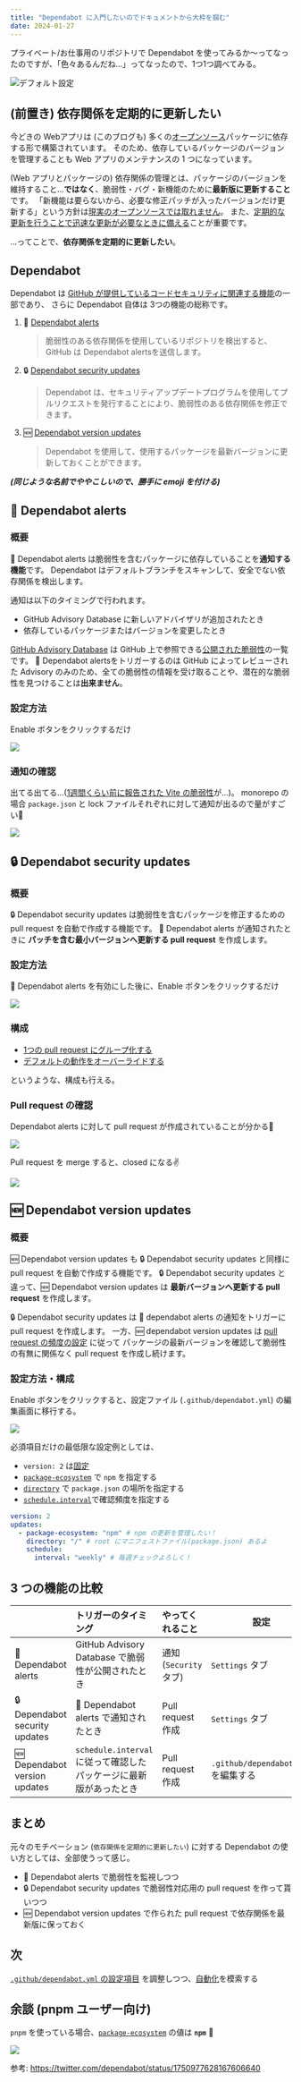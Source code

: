 ```yaml
---
title: "Dependabot に入門したいのでドキュメントから大枠を掴む"
date: 2024-01-27
---
```


プライベート/お仕事用のリポジトリで Dependabot を使ってみるか〜ってなったのですが、「色々あるんだね...」ってなったので、1つ1つ調べてみる。

![デフォルト設定](./assets/github-dependabot-introduction/dependabot-default-configs.jpg)

## (前置き) 依存関係を定期的に更新したい

今どきの Webアプリは (このブログも) 多くの[オープンソース](https://ja.wikipedia.org/wiki/%E3%82%AA%E3%83%BC%E3%83%97%E3%83%B3%E3%82%BD%E3%83%BC%E3%82%B9)パッケージに依存する形で構築されています。
そのため、依存しているパッケージのバージョンを管理することも Web アプリのメンテナンスの 1 つになっています。

(Web アプリとパッケージの) 依存関係の管理とは、パッケージのバージョンを維持すること...**ではなく**、脆弱性・バグ・新機能のために**最新版に更新すること**です。
「新機能は要らないから、必要な修正パッチが入ったバージョンだけ更新する」という方針は[現実のオープンソースでは取れません](https://docs.renovatebot.com/dependency-pinning/#tilde-vs-caret)。
また、[定期的な更新を行うことで迅速な更新が必要なときに備える](https://docs.renovatebot.com/upgrade-best-practices/#why-updating-often-is-easier-faster-and-safer)ことが重要です。

...ってことで、**依存関係を定期的に更新したい**。

## Dependabot

Dependabot は [GitHub が提供しているコードセキュリティに関連する機能](https://docs.github.com/ja/code-security)の一部であり、
さらに Dependabot 自体は 3つの機能の総称です。

1. 📣 [Dependabot alerts](https://docs.github.com/ja/code-security/dependabot/dependabot-alerts/about-dependabot-alerts)

   > 脆弱性のある依存関係を使用しているリポジトリを検出すると、GitHub は Dependabot alertsを送信します。

2. 🔒 [Dependabot security updates](https://docs.github.com/ja/code-security/dependabot/dependabot-security-updates/about-dependabot-security-updates)

   > Dependabot は、セキュリティアップデートプログラムを使用してプルリクエストを発行することにより、脆弱性のある依存関係を修正できます。

3. 🆕 [Dependabot version updates](https://docs.github.com/ja/code-security/dependabot/dependabot-version-updates/about-dependabot-version-updates)

   > Dependabot を使用して、使用するパッケージを最新バージョンに更新しておくことができます。

**_(同じような名前でややこしいので、勝手に emoji を付ける)_**

## 📣 Dependabot alerts

### 概要

📣 Dependabot alerts は脆弱性を含むパッケージに依存していることを**通知する機能**です。 Dependabot はデフォルトブランチをスキャンして、安全でない依存関係を検出します。

通知は以下のタイミングで行われます。

- GitHub Advisory Database に新しいアドバイザリが追加されたとき
- 依存しているパッケージまたはバージョンを変更したとき

[GitHub Advisory Database](https://docs.github.com/ja/code-security/security-advisories/working-with-global-security-advisories-from-the-github-advisory-database/about-the-github-advisory-database) は GitHub 上で参照できる[公開された脆弱性](https://docs.github.com/ja/code-security/security-advisories/guidance-on-reporting-and-writing-information-about-vulnerabilities/about-coordinated-disclosure-of-security-vulnerabilities)の一覧です。
📣 Dependabot alertsをトリガーするのは GitHub によってレビューされた Advisory のみのため、全ての脆弱性の情報を受け取ることや、潜在的な脆弱性を見つけることは**出来ません**。

### 設定方法

Enable ボタンをクリックするだけ

![](./assets/github-dependabot-introduction/dependabot-alerts-is-disabled.jpg)

### 通知の確認

出てる出てる...([1週間くらい前に報告された Vite の脆弱性](https://github.com/advisories/GHSA-c24v-8rfc-w8vw)が...)。
monorepo の場合 `package.json` と lock ファイルそれぞれに対して通知が出るので量がすごい🥺

![](./assets/github-dependabot-introduction/dependabot-alerts-result.jpg)

## 🔒 Dependabot security updates

### 概要

🔒 Dependabot security updates は脆弱性を含むパッケージを修正するための pull request を自動で作成する機能です。
📣 Dependabot alerts が通知されたときに **パッチを含む最小バージョンへ更新する pull request** を作成します。

### 設定方法

📣 Dependabot alerts を有効にした後に、Enable ボタンをクリックするだけ

![](./assets/github-dependabot-introduction/dependabot-security-updates-is-disabled.jpg)

### 構成

- [1つの pull request にグループ化する](https://docs.github.com/en/code-security/dependabot/dependabot-security-updates/configuring-dependabot-security-updates#grouping-dependabot-security-updates-into-a-single-pull-request)
- [デフォルトの動作をオーバーライドする](https://docs.github.com/en/code-security/dependabot/dependabot-security-updates/configuring-dependabot-security-updates#overriding-the-default-behavior-with-a-configuration-file)

というような、構成も行える。

### Pull request の確認

Dependabot alerts に対して pull request が作成されていることが分かる🥳

![](./assets/github-dependabot-introduction/dependabot-security-updates-result-opened.jpg)

Pull request を merge すると、closed になる✌️

![](./assets/github-dependabot-introduction/dependabot-security-updates-result-closed.jpg)

## 🆕 Dependabot version updates

### 概要

🆕 Dependabot version updates も 🔒 Dependabot security updates と同様に pull request を自動で作成する機能です。
🔒 Dependabot security updates と違って、🆕 Dependabot version updates は **最新バージョンへ更新する pull request** を作成します。

🔒 Dependabot security updates は 📣 dependabot alerts の通知をトリガーに pull request を作成します。
一方、🆕 dependabot version updates は [pull request の頻度の設定](https://docs.github.com/ja/code-security/dependabot/dependabot-version-updates/about-dependabot-version-updates#frequency-of-dependabot-pull-requests) に従って
パッケージの最新バージョンを確認して脆弱性の有無に関係なく pull request を作成し続けます。

### 設定方法・構成

Enable ボタンをクリックすると、設定ファイル (`.github/dependabot.yml`) の編集画面に移行する。

![](./assets/github-dependabot-introduction/dependabot-version-updates-is-disabled.jpg)

必須項目だけの最低限な設定例としては、

- `version: 2` は[固定](https://docs.github.com/en/code-security/dependabot/dependabot-version-updates/configuration-options-for-the-dependabot.yml-file#about-the-dependabotyml-file)
- [`package-ecosystem`](https://docs.github.com/en/code-security/dependabot/dependabot-version-updates/configuration-options-for-the-dependabot.yml-file#package-ecosystem) で `npm` を指定する
- [`directory`](https://docs.github.com/en/code-security/dependabot/dependabot-version-updates/configuration-options-for-the-dependabot.yml-file#directory) で `package.json` の場所を指定する
- [`schedule.interval`](https://docs.github.com/en/code-security/dependabot/dependabot-version-updates/configuration-options-for-the-dependabot.yml-file#scheduleinterval)で確認頻度を指定する

```yaml
version: 2
updates:
  - package-ecosystem: "npm" # npm の更新を管理したい！
    directory: "/" # root にマニフェストファイル(package.json) あるよ
    schedule:
      interval: "weekly" # 毎週チェックよろしく！
```

## 3 つの機能の比較

|                                | トリガーのタイミング                                               | やってくれること       | 設定                                |
| :----------------------------- | :----------------------------------------------------------------- | :--------------------- | ----------------------------------- |
| 📣 Dependabot alerts           | GitHub Advisory Database で脆弱性が公開されたとき                  | 通知 (`Security` タブ) | `Settings` タブ                     |
| 🔒 Dependabot security updates | 📣 Dependabot alerts で通知されたとき                              | Pull request 作成      | `Settings` タブ                     |
| 🆕 Dependabot version updates  | `schedule.interval` に従って確認したパッケージに最新版があったとき | Pull request 作成      | `.github/dependabot.yml` を編集する |

## まとめ

元々のモチベーション (`依存関係を定期的に更新したい`) に対する Dependabot の使い方としては、全部使うって感じ。

- 📣 Dependabot alerts で脆弱性を監視しつつ
- 🔒 Dependabot security updates で脆弱性対応用の pull request を作って貰いつつ
- 🆕 Dependabot version updates で作られた pull request で依存関係を最新版に保っておく

## 次

[`.github/dependabot.yml` の設定項目](https://docs.github.com/ja/code-security/dependabot/dependabot-version-updates/configuration-options-for-the-dependabot.yml-file) を調整しつつ、[自動化](https://docs.github.com/ja/code-security/dependabot/working-with-dependabot/automating-dependabot-with-github-actions)を模索する

## 余談 (pnpm ユーザー向け)

`pnpm` を使っている場合、[`package-ecosystem`](https://docs.github.com/en/code-security/dependabot/dependabot-version-updates/configuration-options-for-the-dependabot.yml-file#package-ecosystem) の値は **`npm`** 🥳

![](./assets/github-dependabot-introduction/npm-for-pnpm.jpg)

参考: https://twitter.com/dependabot/status/1750977628167606640
